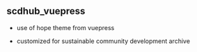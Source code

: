 ## scdhub_vuepress

- use of hope theme from vuepress

- customized for sustainable community development archive

